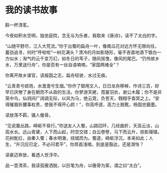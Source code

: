 # 我的读书故事

斟一杯清茗。

今夜如积水空明，独坐庭院，念无与为乐者，我取来《唐诗》，读不了太白的字。

“山随平野尽，江入大荒流。”你于出蜀的扁舟一叶，像南瓜花对远方怀无限向往，蓄劲追寻，何时“呼啦啦”一树花满头？清冷的月如影随形，毫不吝啬地酒下银白一方似水；淘气的云千变万幻，如冬日的苇子，随风摇曳，像风的尾巴。“仍怜故乡水，万里送行舟”，你是否有一丝自语喃喃，“家国两难全”？

你离开故乡谋官，读报国之志，扁舟轻驶，水过无痕。

“云青青兮欲雨，水澹澹兮生烟。”你作了御用文人，日日龙舟移棹，作诗三百，却早已厌倦了身在朝而不从政的生活。你梦游天姥，霓裳羽衣，谢公木履；你不是非笼中鸟，仙洞间广阔调无际，以风为马，绝云霓，负苍天，翱翔乎杳冥之上。“安得摧眉折腰事权贵，使我不得开心颜！”，你高呼道，高力士脱靴，杨国忠磨墨。

读放荡不羁，骚人傲骨。

“见说蚕丛路，崎岖不易行。”你送友人入蜀，山路回环，几经曲折，天高云淡，山高水长。远山青黛，人下而山起，时空交错；白云卷卷，马下而云升，掠影璨璨。花树酡红，由秦入蜀；春水明澈，绕城而为。蜀道，崎岖浮沉，本来如此；人生，“升沉应已定，不必问君平”，你昂首浅唱，到底是豁达，还是潸怅？

读豪迈奔放，看透人世浮华。

品一壶清茶，我读孤傲洒脱，以巨笔为舟，以傲骨为桨，谓之曰“太白”。